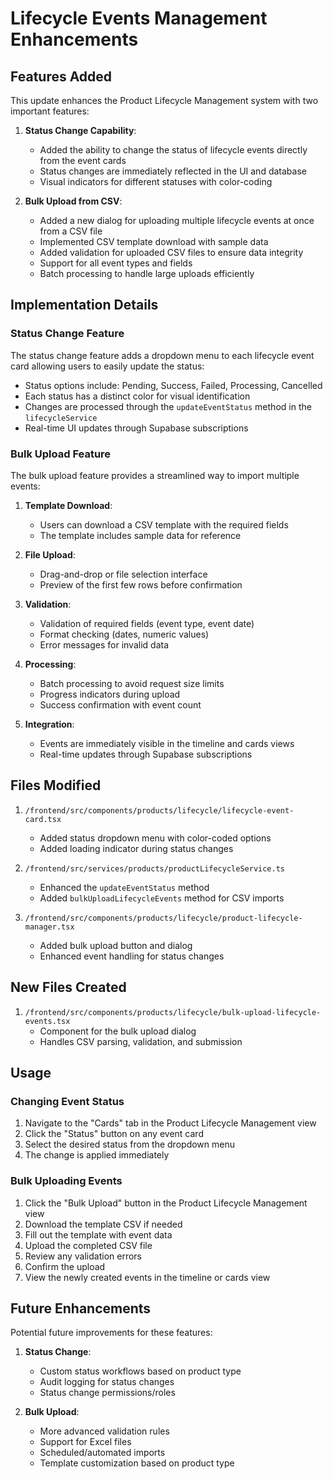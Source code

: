 # Lifecycle Events Management Enhancements

## Features Added

This update enhances the Product Lifecycle Management system with two important features:

1. **Status Change Capability**: 
   - Added the ability to change the status of lifecycle events directly from the event cards
   - Status changes are immediately reflected in the UI and database
   - Visual indicators for different statuses with color-coding

2. **Bulk Upload from CSV**:
   - Added a new dialog for uploading multiple lifecycle events at once from a CSV file
   - Implemented CSV template download with sample data
   - Added validation for uploaded CSV files to ensure data integrity
   - Support for all event types and fields
   - Batch processing to handle large uploads efficiently

## Implementation Details

### Status Change Feature

The status change feature adds a dropdown menu to each lifecycle event card allowing users to easily update the status:

- Status options include: Pending, Success, Failed, Processing, Cancelled
- Each status has a distinct color for visual identification
- Changes are processed through the `updateEventStatus` method in the `lifecycleService`
- Real-time UI updates through Supabase subscriptions

### Bulk Upload Feature

The bulk upload feature provides a streamlined way to import multiple events:

1. **Template Download**:
   - Users can download a CSV template with the required fields
   - The template includes sample data for reference

2. **File Upload**:
   - Drag-and-drop or file selection interface
   - Preview of the first few rows before confirmation

3. **Validation**:
   - Validation of required fields (event type, event date)
   - Format checking (dates, numeric values)
   - Error messages for invalid data

4. **Processing**:
   - Batch processing to avoid request size limits
   - Progress indicators during upload
   - Success confirmation with event count

5. **Integration**:
   - Events are immediately visible in the timeline and cards views
   - Real-time updates through Supabase subscriptions

## Files Modified

1. `/frontend/src/components/products/lifecycle/lifecycle-event-card.tsx`
   - Added status dropdown menu with color-coded options
   - Added loading indicator during status changes

2. `/frontend/src/services/products/productLifecycleService.ts`
   - Enhanced the `updateEventStatus` method
   - Added `bulkUploadLifecycleEvents` method for CSV imports

3. `/frontend/src/components/products/lifecycle/product-lifecycle-manager.tsx`
   - Added bulk upload button and dialog
   - Enhanced event handling for status changes

## New Files Created

1. `/frontend/src/components/products/lifecycle/bulk-upload-lifecycle-events.tsx`
   - Component for the bulk upload dialog
   - Handles CSV parsing, validation, and submission

## Usage

### Changing Event Status

1. Navigate to the "Cards" tab in the Product Lifecycle Management view
2. Click the "Status" button on any event card
3. Select the desired status from the dropdown menu
4. The change is applied immediately

### Bulk Uploading Events

1. Click the "Bulk Upload" button in the Product Lifecycle Management view
2. Download the template CSV if needed
3. Fill out the template with event data
4. Upload the completed CSV file
5. Review any validation errors
6. Confirm the upload
7. View the newly created events in the timeline or cards view

## Future Enhancements

Potential future improvements for these features:

1. **Status Change**:
   - Custom status workflows based on product type
   - Audit logging for status changes
   - Status change permissions/roles

2. **Bulk Upload**:
   - More advanced validation rules
   - Support for Excel files
   - Scheduled/automated imports
   - Template customization based on product type
